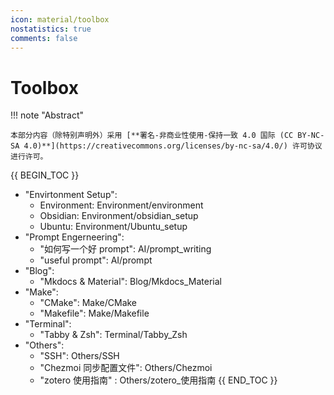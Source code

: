 ```yaml
---
icon: material/toolbox
nostatistics: true
comments: false
---
```


# Toolbox

!!! note "Abstract"

    本部分内容（除特别声明外）采用 [**署名-非商业性使用-保持一致 4.0 国际 (CC BY-NC-SA 4.0)**](https://creativecommons.org/licenses/by-nc-sa/4.0/) 许可协议进行许可。

{{ BEGIN_TOC }}
- "Envirtonment Setup":
    - Environment: Environment/environment
    - Obsidian: Environment/obsidian_setup
    - Ubuntu: Environment/Ubuntu_setup
- "Prompt Engerneering":
    - "如何写一个好 prompt": AI/prompt_writing
    - "useful prompt": AI/prompt
- "Blog":
    - "Mkdocs & Material": Blog/Mkdocs_Material
- "Make":
    - "CMake": Make/CMake
    - "Makefile": Make/Makefile
- "Terminal":
    - "Tabby & Zsh": Terminal/Tabby_Zsh
- "Others":
    - "SSH": Others/SSH
    - "Chezmoi 同步配置文件": Others/Chezmoi
    - "zotero 使用指南" : Others/zotero_使用指南
{{ END_TOC }}